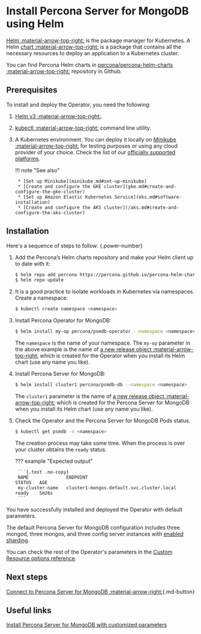 # Install Percona Server for MongoDB using Helm

[Helm :material-arrow-top-right:](https://github.com/helm/helm) is the package manager for Kubernetes. 
A Helm [chart :material-arrow-top-right:](https://helm.sh/docs/topics/charts/) is a package that contains all the necessary resources to deploy an application to a Kubernetes cluster.

You can find Percona Helm charts in [percona/percona-helm-charts :material-arrow-top-right:](https://github.com/percona/percona-helm-charts) repository in Github.

## Prerequisites

To install and deploy the Operator, you need the following:

1. [Helm v3 :material-arrow-top-right:](https://docs.helm.sh/using_helm/#installing-helm).
2. [kubectl :material-arrow-top-right:](https://kubernetes.io/docs/tasks/tools/) command line utility.
3. A Kubernetes environment. You can deploy it locally on [Minikube :material-arrow-top-right:](https://github.com/kubernetes/minikube) for testing purposes or using any cloud provider of your choice. Check the list of our [officially supported platforms](System-Requirements.md#officially-supported-platforms).

    !!! note "See also"

        * [Set up Minikube](minikube.md#set-up-minikube)
        * [Create and configure the GKE cluster](gke.md#create-and-configure-the-gke-cluster)
        * [Set up Amazon Elastic Kubernetes Service](eks.md#software-installation)
        * [Create and configure the AKS cluster](/aks.md#create-and-configure-the-aks-cluster)

## Installation 

Here's a sequence of steps to follow:
{.power-number}

1. Add the Percona’s Helm charts repository and make your Helm client up to
    date with it:

    ``` {.bash data-prompt="$" }
    $ helm repo add percona https://percona.github.io/percona-helm-charts/
    $ helm repo update
    ```

2. It is a good practice to isolate workloads in Kubernetes via namespaces. Create a namespace:

    ```{.bash data-prompt="$" }
    $ kubectl create namespace <namespace>
    ```

3. Install Percona Operator for MongoDB:

    ``` {.bash data-prompt="$" }
    $ helm install my-op percona/psmdb-operator --namespace <namespace>
    ```

    The `namespace` is the name of your namespace. The `my-op` parameter in the above example is the name of [a new release object :material-arrow-top-right:](https://helm.sh/docs/intro/using_helm/#three-big-concepts)
    which is created for the Operator when you install its Helm chart (use any
    name you like).

4. Install Percona Server for MongoDB:

    ``` {.bash data-prompt="$" }
    $ helm install cluster1 percona/psmdb-db --namespace <namespace>
    ```

    The `cluster1` parameter is the name of [a new release object :material-arrow-top-right:](https://helm.sh/docs/intro/using_helm/#three-big-concepts)
    which is created for the Percona Server for MongoDB when you install its Helm
    chart (use any name you like).

5. Check the Operator and the Percona Server for MongoDB Pods status.

    ```{.bash data-prompt="$" }
    $ kubectl get psmdb -n <namespace>
    ```

    The creation process may take some time. When the process is over your
    cluster obtains the `ready` status. 

    ??? example "Expected output"

        ```{.text .no-copy}
        NAME              ENDPOINT                                           STATUS   AGE
        my-cluster-name   cluster1-mongos.default.svc.cluster.local   ready    5m26s
        ```

You have successfully installed and deployed the Operator with default parameters. 

The default Percona Server for MongoDB configuration includes three mongod, three mongos, and three config server instances with [enabled sharding](sharding.md).

You can check the rest of the Operator's parameters in the [Custom Resource options reference](operator.md#operator-custom-resource-options).

## Next steps

[Connect to Percona Server for MongoDB :material-arrow-right:](connect.md){.md-button}

## Useful links

[Install Percona Server for MongoDB with customized parameters](custom-install.md)
